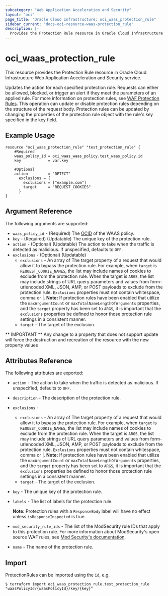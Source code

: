 ```yaml
---
subcategory: "Web Application Acceleration and Security"
layout: "oci"
page_title: "Oracle Cloud Infrastructure: oci_waas_protection_rule"
sidebar_current: "docs-oci-resource-waas-protection_rule"
description: |-
  Provides the Protection Rule resource in Oracle Cloud Infrastructure Web Application Acceleration and Security service
---
```


# oci_waas_protection_rule
This resource provides the Protection Rule resource in Oracle Cloud Infrastructure Web Application Acceleration and Security service.

Updates the action for each specified protection rule. Requests can either be allowed, blocked, or trigger an alert if they meet the parameters of an applied rule. For more information on protection rules, see [WAF Protection Rules](https://docs.cloud.oracle.com/iaas/Content/WAF/Tasks/wafprotectionrules.htm).
This operation can update or disable protection rules depending on the structure of the request body.
Protection rules can be updated by changing the properties of the protection rule object with the rule's key specified in the key field.

## Example Usage

```hcl
resource "oci_waas_protection_rule" "test_protection_rule" {
	#Required
	waas_policy_id = oci_waas_waas_policy.test_waas_policy.id
    key            = var.key
    
    #Optional
    action         = "DETECT"
      exclusions = {
        exclusions = ["example.com"]
        target     = "REQUEST_COOKIES"
      }
}
```

## Argument Reference

The following arguments are supported:

* `waas_policy_id` - (Required) The [OCID](https://docs.cloud.oracle.com/iaas/Content/General/Concepts/identifiers.htm) of the WAAS policy.
* `key` - (Required) (Updatable) The unique key of the protection rule.
* `action` - (Optional) (Updatable) The action to take when the traffic is detected as malicious. If unspecified, defaults to `OFF`.
* `exclusions` - (Optional) (Updatable)
	* `exclusions` - An array of The target property of a request that would allow it to bypass the protection rule. For example, when `target` is `REQUEST_COOKIE_NAMES`, the list may include names of cookies to exclude from the protection rule. When the target is `ARGS`, the list may include strings of URL query parameters and values from form-urlencoded XML, JSON, AMP, or POST payloads to exclude from the protection rule. `Exclusions` properties must not contain whitespace, comma or |. **Note:** If protection rules have been enabled that utilize the `maxArgumentCount` or `maxTotalNameLengthOfArguments` properties, and the `target` property has been set to `ARGS`, it is important that the `exclusions` properties be defined to honor those protection rule settings in a consistent manner.
	* `target` - The target of the exclusion.

** IMPORTANT **
Any change to a property that does not support update will force the destruction and recreation of the resource with the new property values

## Attributes Reference

The following attributes are exported:

* `action` - The action to take when the traffic is detected as malicious. If unspecified, defaults to `OFF`.
* `description` - The description of the protection rule.
* `exclusions` - 
	* `exclusions` - An array of The target property of a request that would allow it to bypass the protection rule. For example, when `target` is `REQUEST_COOKIE_NAMES`, the list may include names of cookies to exclude from the protection rule. When the target is `ARGS`, the list may include strings of URL query parameters and values from form-urlencoded XML, JSON, AMP, or POST payloads to exclude from the protection rule. `Exclusions` properties must not contain whitespace, comma or |. **Note:** If protection rules have been enabled that utilize the `maxArgumentCount` or `maxTotalNameLengthOfArguments` properties, and the `target` property has been set to `ARGS`, it is important that the `exclusions` properties be defined to honor those protection rule settings in a consistent manner.
	* `target` - The target of the exclusion.
* `key` - The unique key of the protection rule.
* `labels` - The list of labels for the protection rule.

	**Note:** Protection rules with a `ResponseBody` label will have no effect unless `isResponseInspected` is true.
* `mod_security_rule_ids` - The list of the ModSecurity rule IDs that apply to this protection rule. For more information about ModSecurity's open source WAF rules, see [Mod Security's documentation](https://www.modsecurity.org/CRS/Documentation/index.html).
* `name` - The name of the protection rule.

## Import

ProtectionRules can be imported using the `id`, e.g.
```
$ terraform import oci_waas_protection_rule.test_protection_rule "waasPolicyId/{waasPolicyId}/key/{key}" 
```

